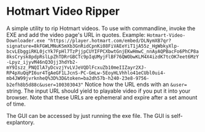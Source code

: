 # Hotmart Video Ripper

A simple utility to rip Hotmart videos. To use with commandline, invoke the EXE and add the video page's URL in quotes. Example:
`Hotmart-Video-Downloader.exe "https://player.hotmart.com/embed/DLNymXB7qr?signature=8kFGWLMNuKSmXb3GnRidCpnKi08FiVAEeYiT1jA55z_HgWbkyXlp-bcvLEbggiRKL0jcYk7FpHl7TzPjjpCUYIFPCXbwtGnjEKwHmwC_nnAyAQPBacFo6PhCP8a8ksCrysk8pdpRslLpZhTDRrGBCTc9pIqUMyjFlBF76QWObwKLM4X4izdK7tcOK7eet6MzY-Lpyz_ijyvM46nQ3Ojj3hdYb2-mY9Iszz_PNQIlA7yDcvzjYvLVJeVQDlFcxuZb10meIIZayr2XJ-RP4pXuQqPI6ur4TgAeGF1LJcnS-PC-GmLw-5EoyHLVhhlo41eCUbl0ui4-mb4JW99jvrknheQ%3D%3D&token=ba2dh57b-h240-23e8-9756-b2efh8b5d88c&user=100303043"`
Notice how the URL ends with an `&user=` string. The input URL should yield to playable video if you put it into your browser. Note that these URLs are ephemeral and expire after a set amount of time.

The GUI can be accessed by just running the exe file. The GUI is self-explantory.
